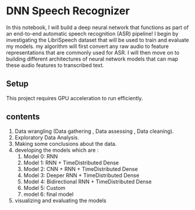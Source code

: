 # DNN Speech Recognizer

In this notebook, I will build a deep neural network that functions as part of an end-to-end automatic speech recognition (ASR) pipeline!
I begin by investigating the LibriSpeech dataset that will be used to train and evaluate my models. my algorithm will first convert any raw audio to feature representations that are commonly used for ASR. I will then move on to building different architectures of  neural network models that can map these audio features to transcribed text.

## Setup
This project requires GPU acceleration to run efficiently.
## contents
1. Data wrangling (Data gathering , Data assessing , Data cleaning).
2. Exploratory Data Analysis.
3. Making some conclusions about the data.
4. developing the models which are :
    1. Model 0: RNN
    2. Model 1: RNN + TimeDistributed Dense
    3. Model 2: CNN + RNN + TimeDistributed Dense
    4. Model 3: Deeper RNN + TimeDistributed Dense
    5. Model 4: Bidirectional RNN + TimeDistributed Dense
    6. Model 5: Custom
    7. model 6: final model
5. visualizing and evaluating the models


